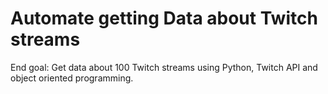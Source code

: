 # Automate getting Data about Twitch streams
 End goal: Get data about 100 Twitch streams using Python, Twitch API and object oriented programming.
